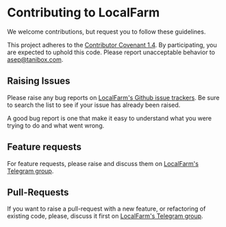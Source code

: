 # Contributing to LocalFarm

We welcome contributions, but request you to follow these guidelines.

This project adheres to the [Contributor Covenant 1.4](code-of-conduct.md). By participating, you are expected to uphold this code. Please report unacceptable behavior to [asep@tanibox.com](mailto:asep@tanibox.com).

## Raising Issues

Please raise any bug reports on [LocalFarm's Github issue trackers](https://github.com/mir-one/localfarm/issues). Be sure to search the list to see if your issue has already been raised.

A good bug report is one that make it easy to understand what you were trying to do and what went wrong.

## Feature requests

For feature requests, please raise and discuss them on [LocalFarm's Telegram group](https://t.me/mirlocalfarm).

## Pull-Requests

If you want to raise a pull-request with a new feature, or refactoring of existing code, please, discuss it first on [LocalFarm's Telegram group](https://t.me/mirlocalfarm).